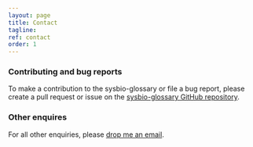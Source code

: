 ```yaml
---
layout: page
title: Contact
tagline:
ref: contact
order: 1
---
```


### Contributing and bug reports

To make a contribution to the sysbio-glossary or file a bug report, please create a pull request or issue on the [sysbio-glossary GitHub repository](https://github.com/paulflang/sysbio-glossary).

### Other enquires

For all other enquiries, please [drop me an email](mailto:paul.lang@wolfson.ox.ac.uk).
